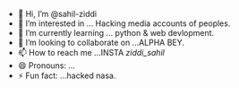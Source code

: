 - 👋 Hi, I’m @sahil-ziddi
- 👀 I’m interested in ... Hacking media accounts of peoples.
- 🌱 I’m currently learning ... python & web devlopment.
- 💞️ I’m looking to collaborate on ...ALPHA BEY.
- 📫 How to reach me ...INSTA _ziddi_sahil_
- 😄 Pronouns: ...
- ⚡ Fun fact: ...hacked nasa.

<!---
sahil-ziddi/sahil-ziddi is a ✨ special ✨ repository because its `README.md` (this file) appears on your GitHub profile.
You can click the Preview link to take a look at your changes.
--->
